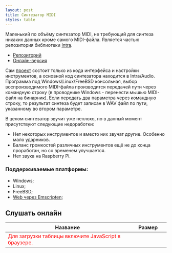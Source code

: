 ```yaml
---
layout: post
title: Синтезатор MIDI
styles: table
---
```


 Маленький по объёму синтезатор MIDI, не требующий для синтеза никаких данных кроме самого MIDI-файла.
 Является частью репозитория библиотеки [Intra](intra-lib).
 
- [Репозиторий](https://github.com/gammaker/Intra/)
- [Онлайн-версия](/midisynth/)

Сам [проект](https://github.com/gammaker/Intra/tree/master/Demos/MusicSynthesizer) состоит только из кода интерфейса и настройки инструментов, а основной код синтезатора находится в Intra/Audio.
Программа под Windows\Linux\FreeBSD консольная, выбор воспроизводимого MIDI-файла производится передачей пути через командную строку (в проводнике Windows - перенести мышью MIDI-файл на бинарник). Если передать два параметра через командную строку, то результат синтеза будет записан в WAV файл по пути, указанному во втором параметре.

В целом синтезатор звучит уже неплохо, но в данный момент присутствуют следующие недоработки:

- Нет некоторых инструментов и вместо них звучат другие. Особенно мало ударников.
- Баланс громкостей различных инструментов ещё не до конца проработан, но со временем улучшается.
- Нет звука на Raspberry Pi.

### Поддерживаемые платформы:

- Windows;
- Linux;
- FreeBSD;
- [Web через Emscripten](/midisynth/);

## Слушать онлайн
<div id="eMidiTable">
<table>
<thead><tr><th>Название</th><th width="100px">Размер</th></tr></thead>
<tbody class="clickable">
<noscript><tr><td><font color=red>Для загрузки таблицы включите JavaScript в браузере.</font></td></tr></noscript>
</tbody>
</table>
</div>

<script>

var SetMidiTableContent = (function() {
var gMidiTableTemplate = eMidiTable.innerHTML;
return function(content) {
	eMidiTable.innerHTML = gMidiTableTemplate
		.replace("</tbody>", content + "</tbody>")
		.replace("</TBODY>", content + "</TBODY>");
}})();

function BuildMidiFileTable(files)
{
	var strs = [];
	for(var i = 0; i < files.length; i++)
	{
		var f = files[i];
		var dot = f.name.lastIndexOf('.');
		var ext = f.name.substr(dot + 1).toLowerCase();
		var name = f.name.substr(0, f.name.length-ext.length-1);
		if(ext !== "mid" && ext !== "midi") continue;
		var aref = '<a href="../midisynth/?~./' + encodeURIComponent(name) + '">';
		strs.push('<tr><td>', aref, name,
			"</a></td><td>", aref, (f.size/1024).toFixed(1), " КБ</a></td></tr>");
	}
	SetMidiTableContent(strs.join(''));
}

setTimeout(function() {
	//var url = "https://cloud-api.yandex.net:443/v1/disk/public/resources?public_key=https%3A%2F%2Fyadi.sk%2Fd%2F-chbqBzK3NLGpU&fields=_embedded.items.name,_embedded.items.size,_embedded.items.created&limit=100";
	var url = "https://api.github.com/repos/devoln/devoln.github.io/contents/midi"
	var xhr = new XMLHttpRequest();
	function onerror()
	{
		SetMidiTableContent("<tr><td><font color=red>Ошибка загрузки списка доступных MIDI: " + xhr.status + ", " + xhr.statusText + "</font></td></tr>");
	}
	function onload()
	{
		var jsonResponse = JSON.parse(xhr.responseText);
		if(jsonResponse.length) BuildMidiFileTable(jsonResponse);
	}
	if(!('withCredentials' in xhr))
	{
		xhr = new XDomainRequest;
		xhr.onerror = onerror;
		xhr.onload = onload;
	}
	else xhr.onreadystatechange = function()
	{
		if(xhr.readyState != xhr.DONE) return;
		if(xhr.status != 200) onerror();
		else onload();
	};
	xhr.open("GET", url, true);
	xhr.send();
}, 1);

</script>

